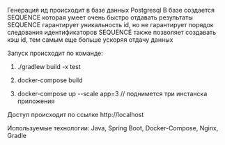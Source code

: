 Генерация ид происходит в базе данных Postgresql
В базе создается SEQUENCE которая умеет очень быстро отдавать результаты
SEQUENCE гарантирует уникальность id, но не гарантирует порядок следования идентификаторов
SEQUENCE также позволяет создавать кэш id, тем самым еще больше ускоряя отдачу данных

Запуск происходит по команде:

1. ./gradlew build -x test

2. docker-compose build
3. docker-compose up --scale app=3 
// поднимется три инстанска приложения

Доступ происходит по ссылке http://localhost

Используемые технологии:
Java, Spring Boot, Docker-Compose, Nginx, Gradle
